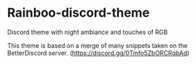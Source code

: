 # Rainboo-discord-theme
 Discord theme with night ambiance and touches of RGB

This theme is based on a merge of many snippets taken on the BetterDiscord server. (https://discord.gg/0Tmfo5ZbORCRqbAd)

